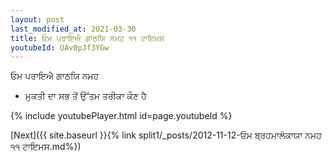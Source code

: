 ```yaml
---
layout: post
last_modified_at: 2021-03-30
title: ਓਮ ਪਰਾਇਐ ਗਾਠਯਿ ਨਮਹ ੧੧ ਟਾਇਮਸ
youtubeId: UAv0pJf3YGw
---
```

 
 
 ਓਮ ਪਰਾਇਐ ਗਾਠਯਿ ਨਮਹ  
 
 -  ਮੁਕਤੀ ਦਾ ਸਭ ਤੋਂ ਉੱਤਮ ਤਰੀਕਾ ਕੌਣ ਹੈ 
 
  
 
  
 
 
 
 
 
 


{% include youtubePlayer.html id=page.youtubeId %}
 
[Next]({{ site.baseurl }}{% link  split1/_posts/2012-11-12-ਓਮ ਬ੍ਰਹਮਾਲੋਕਾਯਾ ਨਮਹ ੧੧ ਟਾਇਮਸ.md%})
 
